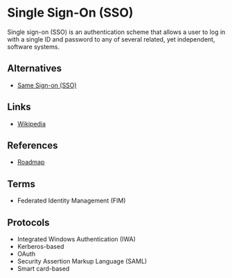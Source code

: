 # Single Sign-On (SSO)

<!--
https://www.linkedin.com/learning/web-security-user-authentication-and-access-control

Cloud Identity
-->

Single sign-on (SSO) is an authentication scheme that allows a user to log in with a single ID and password to any of several related, yet independent, software systems.

## Alternatives

- [Same Sign-on (SSO)](/same-sign-on.md)

## Links

- [Wikipedia](https://en.wikipedia.org/wiki/Single_sign-on)

## References

- [Roadmap](https://roadmap.sh/guides/sso)

## Terms

- Federated Identity Management (FIM)

<!--
MFA
-->

<!--
Rippling
Avatier Identity Anywhere
OneLogin
Okta
-->

## Protocols

- Integrated Windows Authentication (IWA)
- Kerberos-based
- OAuth
- Security Assertion Markup Language (SAML)
- Smart card-based

<!--
OpenID Connect is an identity layer on top of the OAuth 2.0 protocol.
-->

<!-- ##

- [Central Authentication Service (CAS)](/cas.md)
- [Authelia](https://github.com/authelia/authelia)
- [OAuth2 Proxy](https://oauth2-proxy.github.io/oauth2-proxy/) -->

<!--
ForgeRock Access Management (AM)
ForgeRock Identity Management (IDM)
-->
